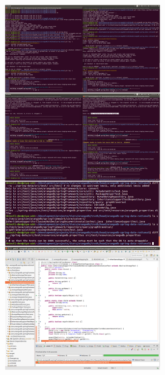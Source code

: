 
![Alt text](testing-comparison-1.png?raw=true "Comparison screenshot 1")
![Alt text](testing-comparison-2.png?raw=true "Comparison screenshot 2")
![Alt text](testing-comparison-3.png?raw=true "Comparison screenshot 3")
![Alt text](InheritanceSupportForClassesNotDeclaringDocumentAnnotationTest.png?raw=true "Inheritance Support For Classes Not Declaring Document Annotation Test")
